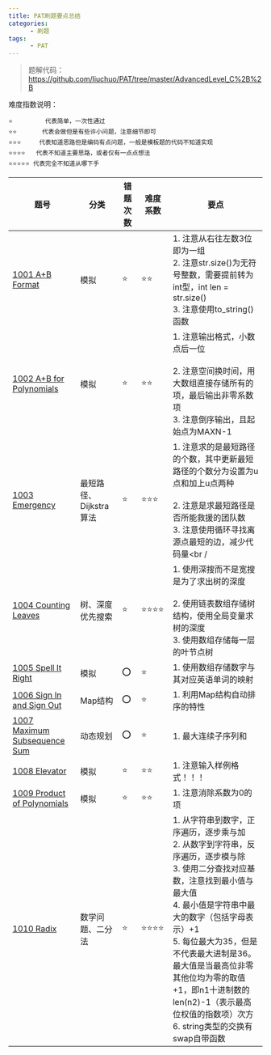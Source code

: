 ```yaml
---
title: PAT刷题要点总结
categories:
      - 刷题
tags:
      - PAT
---
```


> 题解代码：https://github.com/liuchuo/PAT/tree/master/AdvancedLevel_C%2B%2B

难度指数说明：

```
⭐		  代表简单，一次性通过
⭐⭐		 代表会做但是有些许小问题，注意细节即可
⭐⭐⭐	    代表知道思路但是编码有点问题，一般是模板题的代码不知道实现
⭐⭐⭐⭐   代表不知道主要思路，或者仅有一点点想法
⭐⭐⭐⭐⭐ 代表完全不知道从哪下手
```

| 题号                                                         | 分类                   | 错题次数 | 难度系数 | 要点                                                         |
| ------------------------------------------------------------ | ---------------------- | -------- | -------- | ------------------------------------------------------------ |
| [1001 A+B Format ](https://pintia.cn/problem-sets/994805342720868352/problems/994805528788582400) | 模拟                   | ⭐        | ⭐⭐       | 1. 注意从右往左数3位即为一组<br />2. 注意str.size()为无符号整数，需要提前转为int型，int len = str.size()<br />3. 注意使用to_string()函数 |
| [1002 A+B for Polynomials](https://pintia.cn/problem-sets/994805342720868352/problems/994805526272000000) | 模拟                   | ⭐        | ⭐⭐       | 1. 注意输出格式，小数点后一位<br /><br />2. 注意空间换时间，用大数组直接存储所有的项，最后输出非零系数项<br />3. 注意倒序输出，且起始点为MAXN-1 |
| [1003 Emergency](https://pintia.cn/problem-sets/994805342720868352/problems/994805523835109376) | 最短路径、Dijkstra算法 | ⭐        | ⭐⭐⭐      | 1. 注意求的是最短路径的个数，其中更新最短路径的个数分为设置为u点和加上u点两种<br /><br />2. 注意是求最短路径是否所能救援的团队数<br />3. 注意使用循环寻找离源点最短的边，减少代码量<br / |
| [1004 Counting Leaves](https://pintia.cn/problem-sets/994805342720868352/problems/994805521431773184) | 树、深度优先搜索       | ⭐        | ⭐⭐⭐⭐     | 1. 使用深搜而不是宽搜是为了求出树的深度<br /><br />2. 使用链表数组存储树结构，使用全局变量求树的深度<br />3. 使用数组存储每一层的叶节点树 |
| [1005 Spell It Right](https://pintia.cn/problem-sets/994805342720868352/problems/994805519074574336) | 模拟                   | ⭕        | ⭐        | 1. 使用数组存储数字与其对应英语单词的映射                    |
| [1006 Sign In and Sign Out](https://pintia.cn/problem-sets/994805342720868352/problems/994805516654460928) | Map结构                | ⭕        | ⭐        | 1. 利用Map结构自动排序的特性                                 |
| [1007 Maximum Subsequence Sum](https://pintia.cn/problem-sets/994805342720868352/problems/994805514284679168) | 动态规划               | ⭕        | ⭐        | 1. 最大连续子序列和                                          |
| [1008 Elevator](https://pintia.cn/problem-sets/994805342720868352/problems/994805511923286016) | 模拟                   | ⭐        | ⭐⭐       | 1. 注意输入样例格式！！！                                    |
| [1009 Product of Polynomials](https://pintia.cn/problem-sets/994805342720868352/problems/994805509540921344) | 模拟                   | ⭐        | ⭐⭐       | 1. 注意消除系数为0的项                                       |
| [1010 Radix](https://pintia.cn/problem-sets/994805342720868352/problems/994805507225665536) | 数学问题、二分法       | ⭐        | ⭐⭐⭐⭐     | 1. 从字符串到数字，正序遍历，逐步乘与加<br/>2. 从数字到字符串，反序遍历，逐步模与除<br />3. 使用二分查找对应基数，注意找到最小值与最大值<br />4. 最小值是字符串中最大的数字（包括字母表示）+1<br />5. 每位最大为35，但是不代表最大进制是36。最大值是当最高位非零其他位均为零的取值+1，即n1十进制数的len(n2)-1（表示最高位权值的指数项）次方<br />6. string类型的交换有swap自带函数 |


